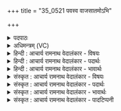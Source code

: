 +++
title = "35_0521 पवस्व वाजसातमोऽभि"

+++
<details><summary>पदपाठः</summary>

प꣡व꣢꣯स्व। वा꣣जसा꣡त꣢मः। वा꣣ज। सा꣡त꣢꣯मः। अ꣣भि꣢। वि꣡श्वा꣢꣯नि। वा꣡र्या꣢꣯। त्वम्। स꣣मुद्रः꣢। स꣣म्। उद्रः꣢। प्र꣣थमे꣢। वि꣡ध꣢꣯र्मन्। वि। ध꣣र्मन्। देवे꣡भ्यः꣢। सो꣣म। मत्सरः꣢। ५२१।
</details>

<details><summary>अधिमन्त्रम् (VC)</summary>

- पवमानः सोमः
- सप्तर्षयः
- बृहती
- मध्यमः
- पावमानं काण्डम्
</details>

<details><summary>हिन्दी : आचार्य रामनाथ वेदालंकार - विषयः</summary>

अगले मन्त्र में सोम नाम से परमात्मा वा राजा से प्रार्थना की गयी है।
</details>

<details><summary>हिन्दी : आचार्य रामनाथ वेदालंकार - पदार्थः</summary>

पदार्थान्वयभाषाः -  हे (सोम) ऐश्वर्यशाली जगदीश्वर वा राजन् ! (वाजसातमः) ऐश्वर्यों के अतिशय दानी आप (विश्वानि) सब (वार्या) वरणीय ऐश्वर्यों को (अभिपवस्व) प्राप्त कराइये। (त्वम्) आप (समुद्रः) परमेश्वरोचित वा राजोचित बल, वीर्य आदि के समुद्र हो। आप (प्रथमे) श्रेष्ठ (विधर्मन्) विशिष्ट जगद्धारण-यज्ञ में वा प्रजापालन-यज्ञ में (देवेभ्यः) विद्वानों के लिए (मत्सरः) आनन्ददायक होवो ॥११॥
</details>

<details><summary>हिन्दी : आचार्य रामनाथ वेदालंकार - भावार्थः</summary>

भावार्थभाषाः -  जैसे जगदीश्वर जगत् में सब ऐश्वर्यों को देनेवाला है, वैसे राष्ट्र में राजा प्रजाओं को ऐश्वर्य प्रदान करे ॥११॥
</details>

<details><summary>संस्कृत : आचार्य रामनाथ वेदालंकार - विषयः</summary>

अथ सोमनाम्ना परमात्मानं राजानं वा प्रार्थयते।
</details>

<details><summary>संस्कृत : आचार्य रामनाथ वेदालंकार - पदार्थः</summary>

पदार्थान्वयभाषाः -  हे (सोम) ऐश्वर्यशालिन् जगदीश्वर राजन् वा ! (वाजसातमः) ऐश्वर्याणां दातृतमः त्वम्। वाजान् अन्नधनबलादीन् सनोतीति वाजसाः, अतिशयेन वाजसाः वाजसातमः। वाजोपपदात् सनोतेः ‘जनसनखनक्रमगमो विट्। अ० ३।२।६७’ इति विट् प्रत्ययः, ‘विड्वनोरनुनासिकस्यात्। अ० ६।४।४१’ इति नकारस्याकारादेशः। (विश्वानि) सर्वाणि (वार्या) वरणीयानि ऐश्वर्याणि (अभिपवस्व) अभिप्रापय। (त्वम्) परमेश्वरो राजा वा (समुद्रः) परमेश्वरोचितानां राजोचितानां वा बलवीर्यादीनां पारावारः असि। त्वम् (प्रथमे) श्रेष्ठे (विधर्मन्२) विधर्मणि विशिष्टे जगद्धारणयज्ञे प्रजापालनयज्ञे वा। अत्र ‘सुपां सुलुक्०’ अ० ७।१।३९ इति सप्तम्या लुक्। (देवेभ्यः) विद्वद्भ्यः (मत्सरः) आनन्दप्रदः, भवेति शेषः ॥११॥
</details>

<details><summary>संस्कृत : आचार्य रामनाथ वेदालंकार - भावार्थः</summary>

भावार्थभाषाः -  यथा जगदीश्वरो जगति सर्वेषामैश्वर्याणां दातास्ति, तथा राष्ट्रे नृपतिः प्रजाभ्यः ऐश्वर्याणि प्रयच्छेत् ॥११॥
</details>

<details><summary>संस्कृत : आचार्य रामनाथ वेदालंकार - पादटिप्पनी</summary>

टिप्पणी:   १. ऋ० ९।१०७।२३ “पवस्व वाजसातयेऽभि विश्वानि काव्या। त्वं समुद्रं प्रथमो विधारयो देवेभ्यः सोम मत्सरः ॥” इति पाठः। २. विधर्मन् विधर्मणि विविधकर्मधारणे—इति वि०। विधारके यज्ञे—इति भ०। ‘विधर्मन् विशेषेण पोषक’—इति सायणीये व्याख्याने तु स्वरो न सङ्गच्छते।
</details>